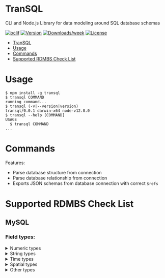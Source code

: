 # TranSQL

CLI and Node.js Library for data modeling around SQL database schemas

[![oclif](https://img.shields.io/badge/cli-oclif-brightgreen.svg)](https://oclif.io)
[![Version](https://img.shields.io/npm/v/transql.svg)](https://npmjs.org/package/transql)
[![Downloads/week](https://img.shields.io/npm/dw/transql.svg)](https://npmjs.org/package/transql)
[![License](https://img.shields.io/npm/l/transql.svg)](https://github.com/yndc/transql.git/blob/master/package.json)

<!-- toc -->
* [TranSQL](#transql)
* [Usage](#usage)
* [Commands](#commands)
* [Supported RDMBS Check List](#supported-rdmbs-check-list)
<!-- tocstop -->
# Usage
<!-- usage -->
```sh-session
$ npm install -g transql
$ transql COMMAND
running command...
$ transql (-v|--version|version)
transql/0.0.1 darwin-x64 node-v12.8.0
$ transql --help [COMMAND]
USAGE
  $ transql COMMAND
...
```
<!-- usagestop -->
# Commands
<!-- commands -->

<!-- commandsstop -->

Features:

- Parse database structure from connection
- Parse database relationship from connection
- Exports JSON schemas from database connection with correct `$refs`

# Supported RDMBS Check List

## MySQL

### Field types:

<details><summary>Numeric types</summary>
<p>

- [x] float
- [x] double
- [x] tinyint
- [x] smallint
- [x] mediumint
- [x] int
- [x] bigint
- [x] decimal

</p>
</details>

<details><summary>String types</summary>
<p>

- [x] char
- [x] varchar
- [x] enum
- [x] set
- [x] tinytext
- [x] text
- [x] mediumtext
- [x] longtext

</p>
</details>

<details><summary>Time types</summary>
<p>

- [x] date
- [x] time
- [x] datetime
- [x] timestamp
- [x] year

</p>
</details>

<details><summary>Spatial types</summary>
<p>

- [ ] geometry
- [ ] point
- [ ] linestring
- [ ] polygon
- [ ] geometrycollection
- [ ] multilinestring
- [ ] multipoint
- [ ] multipolygon

</p>
</details>

<details><summary>Other types</summary>
<p>

- [ ] json
- [ ] bit
- [x] tinyblob
- [x] mediumblob
- [x] blob
- [x] longblob

</p>
</details>
